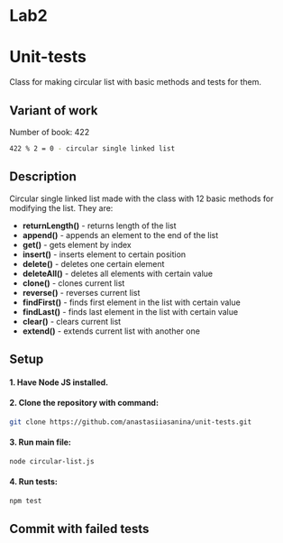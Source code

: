 # Lab2
# Unit-tests
Class for making circular list with basic methods and tests for them.

## Variant of work
Number of book: 422
```bash
422 % 2 = 0 - circular single linked list
```

## Description
Circular single linked list made with the class with 12 basic methods for modifying the list.
They are:

- **returnLength()** - returns length of the list
- **append()** - appends an element to the end of the list
- **get()** - gets element by index
- **insert()** - inserts element to certain position
- **delete()** - deletes one certain element
- **deleteAll()** - deletes all elements with certain value
- **clone()** - clones current list
- **reverse()** - reverses current list
- **findFirst()** - finds first element in the list with certain value
- **findLast()** - finds last element in the list with certain value
- **clear()** - clears current list
- **extend()** - extends current list with another one

## Setup

#### 1. Have Node JS installed.

#### 2. Clone the repository with command:
```bash
git clone https://github.com/anastasiiasanina/unit-tests.git
```
#### 3. Run main file:
```bash
node circular-list.js
```
#### 4. Run tests:
```bash
npm test
```
## Commit with failed tests
